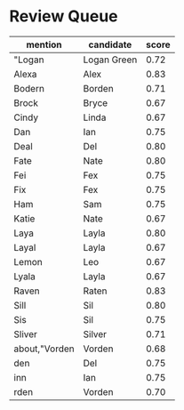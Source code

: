 # Review Queue

| mention | candidate | score |
|---|---|---|
|"Logan|Logan Green|0.72|
|Alexa|Alex|0.83|
|Bodern|Borden|0.71|
|Brock|Bryce|0.67|
|Cindy|Linda|0.67|
|Dan|Ian|0.75|
|Deal|Del|0.80|
|Fate|Nate|0.80|
|Fei|Fex|0.75|
|Fix|Fex|0.75|
|Ham|Sam|0.75|
|Katie|Nate|0.67|
|Laya|Layla|0.80|
|Layal|Layla|0.67|
|Lemon|Leo|0.67|
|Lyala|Layla|0.67|
|Raven|Raten|0.83|
|Sill|Sil|0.80|
|Sis|Sil|0.75|
|Sliver|Silver|0.71|
|about,"Vorden|Vorden|0.68|
|den|Del|0.75|
|inn|Ian|0.75|
|rden|Vorden|0.70|